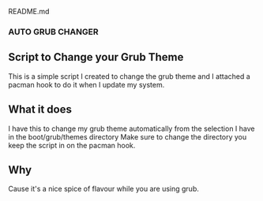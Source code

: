 README.md

### AUTO GRUB CHANGER
## Script to Change your Grub Theme
This is a simple script I created to change the grub theme and I attached a pacman hook to do it when I update my system.


## What it does
I have this to change my grub theme automatically from the selection I have in the boot/grub/themes directory
Make sure to change the directory you keep the script in on the pacman hook.
## Why

Cause it's a nice spice of flavour while you are using grub.
